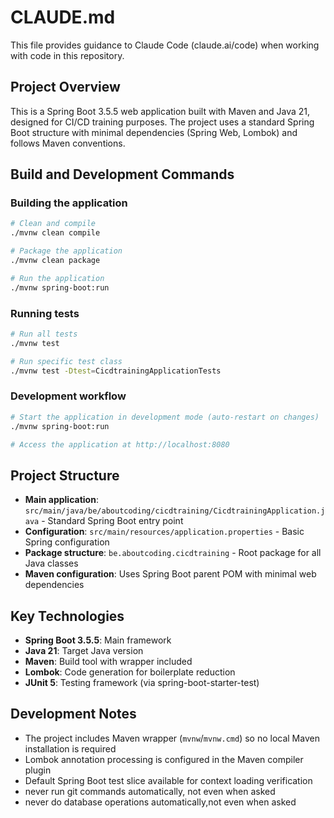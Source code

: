 # CLAUDE.md

This file provides guidance to Claude Code (claude.ai/code) when working with code in this repository.

## Project Overview

This is a Spring Boot 3.5.5 web application built with Maven and Java 21, designed for CI/CD training purposes. The project uses a standard Spring Boot structure with minimal dependencies (Spring Web, Lombok) and follows Maven conventions.

## Build and Development Commands

### Building the application
```bash
# Clean and compile
./mvnw clean compile

# Package the application
./mvnw clean package

# Run the application
./mvnw spring-boot:run
```

### Running tests
```bash
# Run all tests
./mvnw test

# Run specific test class
./mvnw test -Dtest=CicdtrainingApplicationTests
```

### Development workflow
```bash
# Start the application in development mode (auto-restart on changes)
./mvnw spring-boot:run

# Access the application at http://localhost:8080
```

## Project Structure

- **Main application**: `src/main/java/be/aboutcoding/cicdtraining/CicdtrainingApplication.java` - Standard Spring Boot entry point
- **Configuration**: `src/main/resources/application.properties` - Basic Spring configuration
- **Package structure**: `be.aboutcoding.cicdtraining` - Root package for all Java classes
- **Maven configuration**: Uses Spring Boot parent POM with minimal web dependencies

## Key Technologies

- **Spring Boot 3.5.5**: Main framework
- **Java 21**: Target Java version
- **Maven**: Build tool with wrapper included
- **Lombok**: Code generation for boilerplate reduction
- **JUnit 5**: Testing framework (via spring-boot-starter-test)

## Development Notes

- The project includes Maven wrapper (`mvnw`/`mvnw.cmd`) so no local Maven installation is required
- Lombok annotation processing is configured in the Maven compiler plugin
- Default Spring Boot test slice available for context loading verification
- never run git commands automatically, not even when asked
- never do database operations automatically,not even when asked